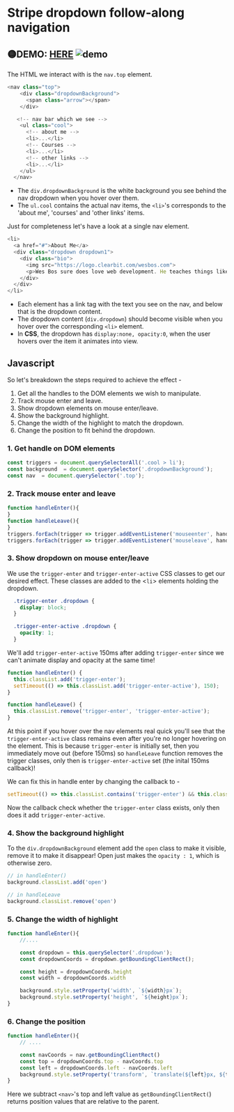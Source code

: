 # Stripe dropdown follow-along navigation
🟡**DEMO:** [HERE](https://mitzelldone.github.io/JavaScript30/The%2030%20Projects/26%20-%20Stripe%20Follow%20Along%20Nav/index.html)
![demo](https://github.com/Mitzelldone/JavaScript30/blob/main/The%2030%20Projects/images/26.demo.gif)
---

The HTML we interact with is the `nav.top` element.

```Javascript
<nav class="top">
    <div class="dropdownBackground">
      <span class="arrow"></span>
    </div>

   <!-- nav bar which we see -->
    <ul class="cool">
      <!-- about me -->
      <li>...</li>
      <!-- Courses -->
      <li>...</li>
      <!-- other links -->
      <li>...</li>
    </ul>
  </nav>
```

- The `div.dropdownBackground` is the white background you see behind the nav dropdown when you hover over them.
- The `ul.cool` contains the actual nav items, the `<li>`'s corresponds to the 'about me', 'courses' and 'other links' items.

Just for completeness let's have a look at a single nav element.

```Javascript
<li>
  <a href="#">About Me</a>
  <div class="dropdown dropdown1">
    <div class="bio">
      <img src="https://logo.clearbit.com/wesbos.com">
      <p>Wes Bos sure does love web development. He teaches things like JavaScript, CSS and BBQ. Wait. BBQ isn't part of web development. It should be though!</p>
    </div>
  </div>
</li>
```

- Each element has a link tag with the text you see on the nav, and below that is the dropdown content.
- The dropdown content (`div.dropdown`) should become visible when you hover over the corresponding `<li>` element.
- In **CSS**, the dropdown has `display:none, opacity:0`, when the user hovers over the item it animates into view.

## Javascript

So let's breakdown the steps required to achieve the effect -

1. Get all the handles to the DOM elements we wish to manipulate.
2. Track mouse enter and leave.
3. Show dropdown elements on mouse enter/leave.
4. Show the background highlight.
5. Change the width of the highlight to match the dropdown.
6. Change the position to fit behind the dropdown.

### 1. Get handle on DOM elements

```Javascript
const triggers = document.querySelectorAll('.cool > li');
const background  = document.querySelector('.dropdownBackground');
const nav  = document.querySelector('.top');
```

### 2. Track mouse enter and leave

```Javascript
function handleEnter(){
}
function handleLeave(){
}
triggers.forEach(trigger => trigger.addEventListener('mouseenter', handleEnter));
triggers.forEach(trigger => trigger.addEventListener('mouseleave', handleLeave));
```

### 3. Show dropdown on mouse enter/leave

We use the `trigger-enter` and `trigger-enter-active` CSS classes to get our desired effect. These classes are added to the <`li`> elements holding the dropdown.

```CSS
  .trigger-enter .dropdown {
    display: block;
  }

  .trigger-enter-active .dropdown {
    opacity: 1;
  }
```

We'll add `trigger-enter-active` 150ms after adding `trigger-enter` since we can't animate display and opacity at the same time!

```Javascript
function handleEnter() {
  this.classList.add('trigger-enter');
  setTimeout(() => this.classList.add('trigger-enter-active'), 150);
}

function handleLeave() {
  this.classList.remove('trigger-enter', 'trigger-enter-active');
}
```

At this point if you hover over the nav elements real quick you'll see that the `trigger-enter-active` class remains even after you're no longer hovering on the element. This is because `trigger-enter` is initially set, then you immediately move out (before 150ms) so `handleLeave` function removes the trigger classes, only then is `trigger-enter-active` set (the inital 150ms callback)!

We can fix this in handle enter by changing the callback to -

```Javascript
setTimeout(() => this.classList.contains('trigger-enter') && this.classList.add('trigger-enter-active'), 150);
```

Now the callback check whether the `trigger-enter` class exists, only then does it add `trigger-enter-active`.

### 4. Show the background highlight

To the `div.dropdownBackground` element add the `open` class to make it visible, remove it to make it disappear! Open just makes the `opacity : 1`, which is otherwise zero.

```Javascript
// in handleEnter()
background.classList.add('open')

// in handleLeave
background.classList.remove('open')
```

### 5. Change the width of highlight

```Javascript
function handleEnter(){
    //....

    const dropdown = this.querySelector('.dropdown');
    const dropdownCoords = dropdown.getBoundingClientRect();

    const height = dropdownCoords.height
    const width = dropdownCoords.width

    background.style.setProperty('width', `${width}px`);
    background.style.setProperty('height', `${height}px`);
}
```

### 6. Change the position

```Javascript
function handleEnter(){
    // ....

    const navCoords = nav.getBoundingClientRect()
    const top = dropdownCoords.top - navCoords.top
    const left = dropdownCoords.left - navCoords.left
    background.style.setProperty('transform', `translate(${left}px, ${top}px)`)
}
```

Here we subtract `<nav>`'s top and left value as `getBoundingClientRect(`) returns position values that are relative to the parent.
